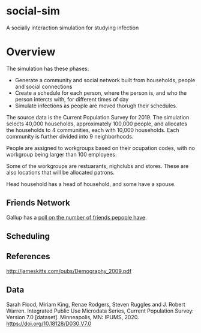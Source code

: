 # social-sim
A socially interaction simulation for studying infection


# Overview

The simulation has these phases:

* Generate a community and social network built from households, people and social connections
* Create a schedule for each person, where the person is, and who the person intercts with, for different times of day
* Simulate infections as people are moved thorugh their schedules. 

The source data is the Current Population Survey for 2019. The simulation selects 40,000 households, approximately 100,000 people, and allocates the households to 4 communities, each with 10,000 households. Each community is further divided into 9 neighborhoods. 

People are assigned to workgroups based on their ocupation codes, with no workgroup being larger than 100 employees. 

Some of the workgroups are restuarants, nighclubs and stores. These are also locations that will be allocated patrons. 

Head household has a head of household, and some have a spouse. 

## Friends Network

Gallup has a [poll on the number of friends pepople have](https://news.gallup.com/poll/10891/americans-satisfied-number-friends-closeness-friendships.aspx).


## Scheduling


## References 

http://jameskitts.com/pubs/Demography_2009.pdf



## Data

Sarah Flood, Miriam King, Renae Rodgers, Steven Ruggles and J. Robert Warren. Integrated Public Use Microdata Series, Current Population Survey: Version 7.0 [dataset]. Minneapolis, MN: IPUMS, 2020. https://doi.org/10.18128/D030.V7.0

